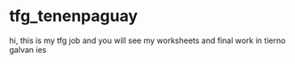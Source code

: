 # tfg_tenenpaguay
hi, this is my tfg job and you will see my worksheets and final work in tierno galvan ies
